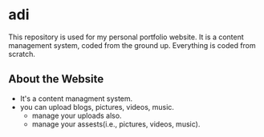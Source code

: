 # adi
This repository is used for my personal portfolio website. It is a content management system, coded from the ground up. Everything is coded from scratch.

## About the Website
- It's a content managment system.
- you can upload blogs, pictures, videos, music.
  - manage your uploads also.
  - manage your assests(i.e., pictures, videos, music).  



